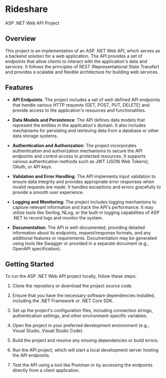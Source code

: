 # Rideshare
ASP .NET Web API Project

## Overview

This project is an implementation of an ASP .NET Web API, which serves as a backend solution for a web application. The API provides a set of endpoints that allow clients to interact with the application's data and services. It follows the principles of REST (Representational State Transfer) and provides a scalable and flexible architecture for building web services.

## Features

- **API Endpoints**: The project includes a set of well-defined API endpoints that handle various HTTP requests (GET, POST, PUT, DELETE) and provide access to the application's resources and functionalities.

- **Data Models and Persistence**: The API defines data models that represent the entities in the application's domain. It also includes mechanisms for persisting and retrieving data from a database or other data storage systems.

- **Authentication and Authorization**: The project incorporates authentication and authorization mechanisms to secure the API endpoints and control access to protected resources. It supports various authentication methods such as JWT (JSON Web Tokens), OAuth, or API keys.

- **Validation and Error Handling**: The API implements input validation to ensure data integrity and provides appropriate error responses when invalid requests are made. It handles exceptions and errors gracefully to provide a smooth user experience.

- **Logging and Monitoring**: The project includes logging mechanisms to capture relevant information and track the API's performance. It may utilize tools like Serilog, NLog, or the built-in logging capabilities of ASP .NET to record logs and monitor the system.

- **Documentation**: The API is well-documented, providing detailed information about its endpoints, request/response formats, and any additional features or requirements. Documentation may be generated using tools like Swagger or provided in a separate document (e.g., OpenAPI specification).

## Getting Started

To run the ASP .NET Web API project locally, follow these steps:

1. Clone the repository or download the project source code.

2. Ensure that you have the necessary software dependencies installed, including the .NET Framework or .NET Core SDK.

3. Set up the project's configuration files, including connection strings, authentication settings, and other environment-specific variables.

4. Open the project in your preferred development environment (e.g., Visual Studio, Visual Studio Code).

5. Build the project and resolve any missing dependencies or build errors.

6. Run the API project, which will start a local development server hosting the API endpoints.

7. Test the API using a tool like Postman or by accessing the endpoints directly from a client application.

